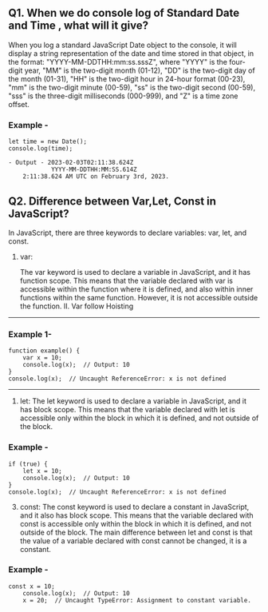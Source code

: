 ## Q1. When we do console log of Standard Date and Time , what will it give?

When you log a standard JavaScript Date object to the console, it will display a string representation of the date and time stored in that object, in the format: "YYYY-MM-DDTHH:mm:ss.sssZ", where "YYYY" is the four-digit year, "MM" is the two-digit month (01-12), "DD" is the two-digit day of the month (01-31), "HH" is the two-digit hour in 24-hour format (00-23), "mm" is the two-digit minute (00-59), "ss" is the two-digit second (00-59), "sss" is the three-digit milliseconds (000-999), and "Z" is a time zone offset.

### Example - 
    let time = new Date();
    console.log(time);

    - Output - 2023-02-03T02:11:38.624Z
                YYYY-MM-DDTHH:MM:SS.614Z
        2:11:38.624 AM UTC on February 3rd, 2023.

## Q2. Difference between Var,Let, Const in JavaScript?

In JavaScript, there are three keywords to declare variables: var, let, and const.

1. var:

   The var keyword is used to declare a variable in JavaScript, and it has function scope. This means that the variable declared with var is accessible within the function where it is defined, and also within inner functions within the same function. However, it is not accessible outside the function.
   II. Var follow Hoisting
---
### Example 1- 
    function example() {
        var x = 10;
        console.log(x);  // Output: 10
    }
    console.log(x);  // Uncaught ReferenceError: x is not defined
---
 

1. let:
The let keyword is used to declare a variable in JavaScript, and it has block scope. This means that the variable declared with let is accessible only within the block in which it is defined, and not outside of the block.

### Example - 
    if (true) {
        let x = 10;
        console.log(x);  // Output: 10
    }
    console.log(x);  // Uncaught ReferenceError: x is not defined

3. const:
The const keyword is used to declare a constant in JavaScript, and it also has block scope. This means that the variable declared with const is accessible only within the block in which it is defined, and not outside of the block. The main difference between let and const is that the value of a variable declared with const cannot be changed, it is a constant.

### Example - 
    const x = 10;
        console.log(x);  // Output: 10
        x = 20;  // Uncaught TypeError: Assignment to constant variable.
